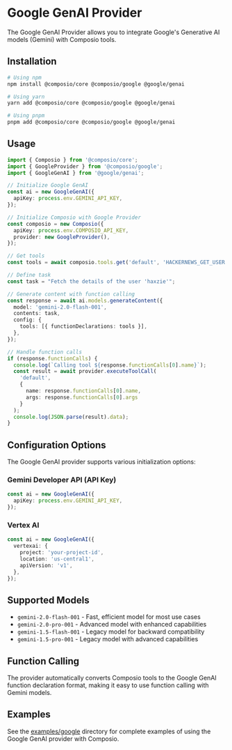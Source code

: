 # Google GenAI Provider

The Google GenAI Provider allows you to integrate Google's Generative AI models (Gemini) with Composio tools.

## Installation

```bash
# Using npm
npm install @composio/core @composio/google @google/genai

# Using yarn
yarn add @composio/core @composio/google @google/genai

# Using pnpm
pnpm add @composio/core @composio/google @google/genai
```

## Usage

```typescript
import { Composio } from '@composio/core';
import { GoogleProvider } from '@composio/google';
import { GoogleGenAI } from '@google/genai';

// Initialize Google GenAI
const ai = new GoogleGenAI({
  apiKey: process.env.GEMINI_API_KEY,
});

// Initialize Composio with Google Provider
const composio = new Composio({
  apiKey: process.env.COMPOSIO_API_KEY,
  provider: new GoogleProvider(),
});

// Get tools
const tools = await composio.tools.get('default', 'HACKERNEWS_GET_USER');

// Define task
const task = "Fetch the details of the user 'haxzie'";

// Generate content with function calling
const response = await ai.models.generateContent({
  model: 'gemini-2.0-flash-001',
  contents: task,
  config: {
    tools: [{ functionDeclarations: tools }],
  },
});

// Handle function calls
if (response.functionCalls) {
  console.log(`Calling tool ${response.functionCalls[0].name}`);
  const result = await provider.executeToolCall(
    'default',
    {
      name: response.functionCalls[0].name,
      args: response.functionCalls[0].args
    }
  );
  console.log(JSON.parse(result).data);
}
```

## Configuration Options

The Google GenAI provider supports various initialization options:

### Gemini Developer API (API Key)

```typescript
const ai = new GoogleGenAI({
  apiKey: process.env.GEMINI_API_KEY,
});
```

### Vertex AI

```typescript
const ai = new GoogleGenAI({
  vertexai: {
    project: 'your-project-id',
    location: 'us-central1',
    apiVersion: 'v1',
  },
});
```

## Supported Models

- `gemini-2.0-flash-001` - Fast, efficient model for most use cases
- `gemini-2.0-pro-001` - Advanced model with enhanced capabilities
- `gemini-1.5-flash-001` - Legacy model for backward compatibility
- `gemini-1.5-pro-001` - Legacy model with advanced capabilities

## Function Calling

The provider automatically converts Composio tools to the Google GenAI function declaration format, making it easy to use function calling with Gemini models.

## Examples

See the [examples/google](../../examples/google) directory for complete examples of using the Google GenAI provider with Composio.
